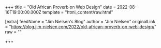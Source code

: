 
+++
title = "Old African Proverb on Web Design"
date = 2022-08-16T19:00:00.000Z
template = "html_content/raw.html"

[extra]
feedName = "Jim Nielsen's Blog"
author = "Jim Nielsen"
originalLink = "https://blog.jim-nielsen.com/2022/old-african-proverb-on-web-design/"
raw = ""

+++

